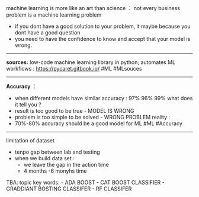 machine learning is more like an art than science ： not every business problem is a machine learning problem 
- if you dont have a good solution to your problem, it maybe because you dont have a good question 
- you need to have the confidence to know and accept that your model is wrong. 
______

**sources:** 
low-code machine learning library in python; automates ML workflows : https://pycaret.gitbook.io/ 
#ML #MLsouces 

---
**Accuracy** ： 
- when different models have similar accuracy : 97% 96% 99%
what does it tell you ?
- result is too good to be true - MODEL IS WRONG 
- problem is too simple to be solved - WRONG PROBLEM 
reality :
- 70%-80% accuracy should be a good model for ML 
#ML #Accuracy 

-----

limitation of dataset 
- tenpo gap between lab and testing 
- when we build data set : 
  - we leave the gap in the action time 
  - 4 months -6 monyhs time 



TBA: 
topic key words: 
	- ADA BOOST 
	- CAT BOOST CLASSIFIER 
	- GRADDIANT BOSTING CLASSIFER 
	- RF CLASSIFER 